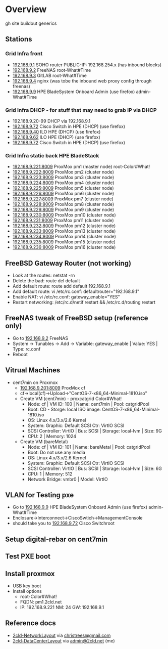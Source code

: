 # Overview

gh site buildout generics

## Stations

### Grid Infra front
- [192.168.9.1](http://192.168.9.1) SOHO router PUBLIC-IP: 192.168.254.x (has inbound blocks)
- [192.168.9.2](http://192.168.9.2) FreeNAS root-What#Time
- [192.168.9.3](http://192.168.9.3) GitLAB root-What#Time
- [192.168.9.4](http://192.168.9.4) nginx (was tobe the inbound web proxy config through freenas)
- [192.168.9.9](http://192.168.9.9) HPE BladeSystem Onboard Admin (use firefox) admin-What#Time

### Grid Infra DHCP - for stuff that may need to grab IP via DHCP
- 192.168.9.20-99 DHCP via 192.168.9.1 
- [192.168.9.72](http://192.168.9.72) Cisco Switch in HPE (DHCP) (use firefox)
- [192.168.9.40](http://192.168.9.40) ILO HPE (DHCP) (use firefox)
- [192.168.9.62](http://192.168.9.62) ILO HPE (DHCP) (use firefox)
- [192.168.9.72](http://192.168.9.72) Cisco Switch in HPE (DHCP) (use firefox)

### Grid Infra static back HPE BladeStack
- [192.168.9.221:8009](https://192.168.9.221:8009) ProxMox pm1  (master node) root-Color#What!
- [192.168.9.222:8009](https://192.168.9.222:8009) ProxMox pm2 (cluster node)
- [192.168.9.223:8009](https://192.168.9.223:8009) ProxMox pm3 (cluster node)
- [192.168.9.224:8009](https://192.168.9.224:8009) ProxMox pm4 (cluster node)
- [192.168.9.225:8009](https://192.168.9.225:8009) ProxMox pm5 (cluster node)
- [192.168.9.226:8009](https://192.168.9.226:8009) ProxMox pm6 (cluster node)
- [192.168.9.227:8009](https://192.168.9.227:8009) ProxMox pm7 (cluster node)
- [192.168.9.228:8009](https://192.168.9.228:8009) ProxMox pm8 (cluster node)
- [192.168.9.229:8009](https://192.168.9.229:8009) ProxMox pm9 (cluster node)
- [192.168.9.230:8009](https://192.168.9.230:8009) ProxMox pm10 (cluster node)
- [192.168.9.231:8009](https://192.168.9.231:8009) ProxMox pm11 (cluster node)
- [192.168.9.232:8009](https://192.168.9.232:8009) ProxMox pm12 (cluster node)
- [192.168.9.233:8009](https://192.168.9.233:8009) ProxMox pm13 (cluster node)
- [192.168.9.234:8009](https://192.168.9.234:8009) ProxMox pm14 (cluster node)
- [192.168.9.235:8009](https://192.168.9.235:8009) ProxMox pm15 (cluster node)
- [192.168.9.236:8009](https://192.168.9.236:8009) ProxMox pm16 (cluster node)

## FreeBSD Gateway Router (not working)
- Look at the routes: netstat -rn
- Delete the bad: route del default
- Add default route: route add default 192.168.9.1
- Add default route: vi /etc/rc.conf: defaultrouter="192.168.9.1"
- Enable NAT: vi /etc/rc.conf: gateway_enable="YES"
- Restart networking: /etc/rc.d/netif restart && /etc/rc.d/routing restart

## FreeNAS tweak of FreeBSD setup (reference only)
- Go to [192.168.9.2](http://192.168.9.2) FreeNAS
- System -> Tunables -> Add -> Variable: gateway_enable | Value: YES | Type: rc.conf
- Reboot

## Vitrual Machines
- cent7min on Proxmox
  - [192.168.9.201:8009](http://192.168.9.201:8009) ProxMox cf
  - cf->local(cf)->Upload->"CentOS-7-x86_64-Minimal-1810.iso"
  - Create VM (cent7min) - proxcatgrid Color#What!
    - Node: cf | VM ID: 100 | Name: cent7min | Pool: catgridPool
    - Boot: CD - Storge: local ISO image: CentOS-7-x86_64-Minimal-1810.iso
    - OS: Linux 4.x/3.x/2.6 Kernel
    - System: Graphic: Default SCSI Ctr: VirtIO SCSI
    - SCSI Controller: VirtIO | Bus: SCSI | Storage: local-lvm | Size: 9G
    - CPU: 2 | Memory: 1024
  - Create VM (bareMetal)
    - Node: cf | VM ID: 101 | Name: bareMetal | Pool: catgridPool
    - Boot: Do not use any media
    - OS: Linux 4.x/3.x/2.6 Kernel  
    - System: Graphic: Default SCSI Ctr: VirtIO SCSI
    - SCSI Controller: VirtIO | Bus: SCSI | Storage: local-lvm | Size: 6G
    - CPU: 1 | Memory: 512
    - Network Bridge: vmbr0 | Model: VirtIO
    
## VLAN for Testing pxe

- Go to [192.168.9.9](http://192.168.9.9) HPE BladeSystem Onboard Admin (use firefox) admin-What#Time
- Enclosure->Interconnect->CiscoSwtich->ManagementConsole
- should take you to [192.168.9.72](http://192.168.9.72) Cisco Switchroot

## Setup digital-rebar on cent7min

## Test PXE boot

## Install proxmox

- USB key boot
- Install options
  - root-Color#What!
  - FQDN: pm1.2cld.net
  - IP: 192.168.9.221 NM: 24 GW: 192.168.9.1
 
## Reference docs

- [2cld-NetworkLayout](https://docs.google.com/spreadsheets/d/1fIs0hXZehy1KZmvjHQ6srktOA0otWPfx2Bo0VUg2oa4/edit?ts=5cd30e41#gid=0) via christrees@gmail.com
- [2cld-DataCenterLayout](https://docs.google.com/spreadsheets/d/1QBA9OzsOhxs5W3kwlhxLZCmulFgd5uHMqu2qgrbMdxE/edit#gid=0) via admin@2cld.net (me)
